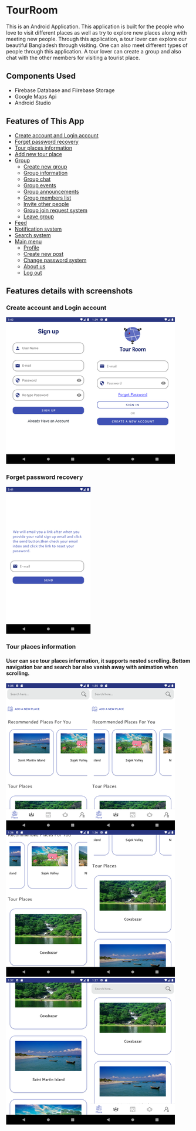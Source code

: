 # TourRoom

This is an Android Application. This application is built for the people who love to visit different places as well as try to explore new places along with meeting 
new people. Through this application, a tour lover can explore our beautiful Bangladesh through visiting. One can also meet different types of people through this application. A tour lover can create a group and also chat with the other members for visiting a tourist place.

## Components Used

* Firebase Database and Fiirebase Storage
* Google Maps Api
* Android Studio

## Features of This App

* [Create account and Login account](#create-account-and-login-account)
* [Forget password recovery](#forget-password-recovery)
* [Tour places information](#tour-places-information)
* [Add new tour place](#add-new-tour-place)
* [Group](#group)
  - [Create new group](#create-new-group)
  - [Group information](#group-information)
  - [Group chat](#group-chat)
  - [Group events](#group-events)
  - [Group announcements](#group-announcements)
  - [Group members list](#group-members-list)
  - [Invite other people](#invite-other-people)
  - [Group join request system](#group-join-request-system)
  - [Leave group](#leave-group)
* [Feed](#feed)
* [Notification system](#notification-system)
* [Search system](#search-system)
* [Main menu](#main-menu)
  - [Profile](#profile)
  - [Create new post](#create-new-post)
  - [Change password system](#change-password-system)
  - [About us](#about-us)
  - [Log out](#log-out) 

## Features details with screenshots

### Create account and Login account
<img align="left" src="tour room ss/sign in and reg/sign up.png" width="230" height="400">
<img src="tour room ss/sign in and reg/sign in.png" width="230" height="400">

### Forget password recovery
<img src="tour room ss/sign in and reg/forget password.png" width="230" height="400">

### Tour places information
#### User can see tour places information, it supports nested scrolling. Bottom navigation bar and search bar also vanish away with animation when scrolling.
<img align="left" src="tour room ss/place/place1.png" width="230" height="400">
<img align="left" src="tour room ss/place/place2.png" width="230" height="400">
<img align="left" src="tour room ss/place/place3.png" width="230" height="400">
<img src="tour room ss/place/place4.png" width="230" height="400">
<img align="left" src="tour room ss/place/place5.png" width="230" height="400">
<img src="tour room ss/place/place6.png" width="230" height="400">




